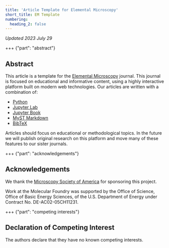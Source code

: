 ```yaml
---
title: 'Article Template for Elemental Microscopy'
short_title: EM Template
numbering:
  heading_2: false
---
```


*Updated 2023 July 29*


+++ {"part": "abstract"} 
## Abstract

<!-- ![graphical abstract](/figures/graphical_abstract.png) -->
<!-- <img src="/figures/graphical_abstract.png" alt="graphical abstract" height="256"/> -->


This article is a template for the [Elemental Microscopy](http://www.elementalmicroscopy.com/) journal. This journal is focused on educational and informative content, using a highly interactive platform built on modern web technologies. Our articles are written with a combination of: 


<!-- 
<img style="float: right;" src="/figures/graphical_abstract.png" width="256px">

Continue markdown text...
 -->

<!-- 
<div style="text-align: center; display: grid; grid-template-columns: 1fr 1fr;">
  <div>parent

```html
<component>content</component>
```

  </div>
  <div>
child

```html
<slot>fallback content</slot>
```

  </div>
</div>

 -->
<!-- ```{image} /figures/graphical_abstract.png
:alt: graphical abstract
:class: bg-primary mb-1
:width: 256 px
:align: right
```
 -->
<!-- <img align="right" src="/figures/graphical_abstract.png" width="256px"> -->


<!-- <img src="/figures/graphical_abstract.png" alt="drawing" width="200"/> -->

<!-- ![graphical abstract](/figures/graphical_abstract.png) -->
<!-- {width=200px} -->
<!-- {.bg-warning w=256px align=right} -->

* [Python](https://www.python.org/)
* [Jupyter Lab](https://jupyter.org/)
* [Jupyter Book](https://jupyterbook.org/)
* [MyST Markdown](https://jupyterbook.org/en/stable/content/myst.html)
* [BibTeX](https://jupyterbook.org/en/stable/content/myst.html)

Articles should focus on educational or methodological topics. In the future we will publish original research on this platform and move many of these features to our sister journals.



+++ {"part": "acknowledgements"} 
## Acknowledgements

We thank the [Microscopy Society of America]() for sponsoring this project. 


Work at the Molecular Foundry was supported by the Office of Science, Office of Basic Energy Sciences, of the U.S. Department of Energy under Contract No. DE-AC02-05CH11231.


+++ {"part": "competing interests"} 
## Declaration of Competing Interest

The authors declare that they have no known competing interests.
